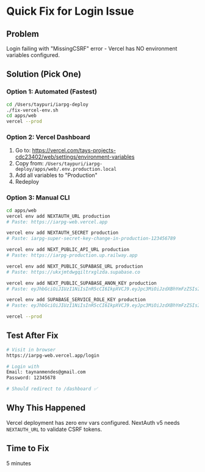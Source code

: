# Quick Fix for Login Issue

## Problem
Login failing with "MissingCSRF" error - Vercel has NO environment variables configured.

## Solution (Pick One)

### Option 1: Automated (Fastest)
```bash
cd /Users/taypuri/iarpg-deploy
./fix-vercel-env.sh
cd apps/web
vercel --prod
```

### Option 2: Vercel Dashboard
1. Go to: https://vercel.com/tays-projects-cdc23402/web/settings/environment-variables
2. Copy from: `/Users/taypuri/iarpg-deploy/apps/web/.env.production.local`
3. Add all variables to "Production"
4. Redeploy

### Option 3: Manual CLI
```bash
cd apps/web
vercel env add NEXTAUTH_URL production
# Paste: https://iarpg-web.vercel.app

vercel env add NEXTAUTH_SECRET production
# Paste: iarpg-super-secret-key-change-in-production-123456789

vercel env add NEXT_PUBLIC_API_URL production
# Paste: https://iarpg-production.up.railway.app

vercel env add NEXT_PUBLIC_SUPABASE_URL production
# Paste: https://ukxjmtdwgqiltrxglzda.supabase.co

vercel env add NEXT_PUBLIC_SUPABASE_ANON_KEY production
# Paste: eyJhbGciOiJIUzI1NiIsInR5cCI6IkpXVCJ9.eyJpc3MiOiJzdXBhYmFzZSIsInJlZiI6InVreGptdGR3Z3FpbHRyeGdsemRhIiwicm9sZSI6ImFub24iLCJpYXQiOjE3NTk0MjIwNDYsImV4cCI6MjA3NDk5ODA0Nn0.DBxEmqwGHoNsbTYlNOae0-2xsLvwQuWDrOmn4zZD7BM

vercel env add SUPABASE_SERVICE_ROLE_KEY production
# Paste: eyJhbGciOiJIUzI1NiIsInR5cCI6IkpXVCJ9.eyJpc3MiOiJzdXBhYmFzZSIsInJlZiI6InVreGptdGR3Z3FpbHRyeGdsemRhIiwicm9sZSI6InNlcnZpY2Vfcm9sZSIsImlhdCI6MTc1OTQyMjA0NiwiZXhwIjoyMDc0OTk4MDQ2fQ.-wApXnsq6TpoT28MBG-GFgLyESW7RkPwAnIGqmLMJTE

vercel --prod
```

## Test After Fix
```bash
# Visit in browser
https://iarpg-web.vercel.app/login

# Login with
Email: taynanmendes@gmail.com
Password: 12345678

# Should redirect to /dashboard ✅
```

## Why This Happened
Vercel deployment has zero env vars configured. NextAuth v5 needs `NEXTAUTH_URL` to validate CSRF tokens.

## Time to Fix
5 minutes
